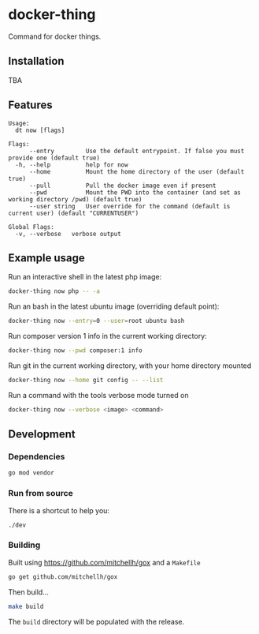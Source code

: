 # docker-thing

Command for docker things.

## Installation

TBA

## Features

```
Usage:
  dt now [flags]

Flags:
      --entry         Use the default entrypoint. If false you must provide one (default true)
  -h, --help          help for now
      --home          Mount the home directory of the user (default true)
      --pull          Pull the docker image even if present
      --pwd           Mount the PWD into the container (and set as working directory /pwd) (default true)
      --user string   User override for the command (default is current user) (default "CURRENTUSER")

Global Flags:
  -v, --verbose   verbose output
```

## Example usage

Run an interactive shell in the latest php image:

```sh
docker-thing now php -- -a
```

Run an bash in the latest ubuntu image (overriding default point):

```sh
docker-thing now --entry=0 --user=root ubuntu bash
```

Run composer version 1 info in the current working directory:

```sh
docker-thing now --pwd composer:1 info
```

Run git in the current working directory, with your home directory mounted

```sh
docker-thing now --home git config -- --list
```

Run a command with the tools verbose mode turned on

```sh
docker-thing now --verbose <image> <command>
```


## Development

### Dependencies

```sh
go mod vendor
```

### Run from source

There is a shortcut to help you:

```sh
./dev
```

### Building

Built using https://github.com/mitchellh/gox and a `Makefile`

```sh
go get github.com/mitchellh/gox
```

Then build...

```sh
make build
```

The `build` directory will be populated with the release.
